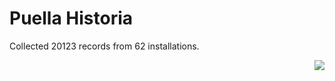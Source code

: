 # Puella Historia

Collected 20123 records from 62 installations.

<p align="right"><img src="https://xn--80aalyho.xn--p1ai/magireco/NAgitan/img/kagome.png" /></p>
